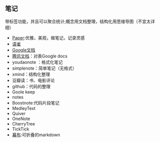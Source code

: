 ## 笔记

带标签功能，并且可以聚合统计;概念用文档整理，结构化用思维导图（不宜太详细）

-   [Paper](http://www.fiftythree.com/):优雅，美观，做笔记，记录灵感
-   [语雀](https://yuque.com/)
-   [Google文档](https://docs.google.com/document/u/0/)
-   [腾讯文档](https://docs.qq.com/)：对表Google docs
-   youdaonote ：格式化笔记
-   simplenote：简单笔记（无格式）
-   xmind：结构化整理
-   豆瓣读：书、电影评论
-   github：代码的整理
-   Goole keep
-   notes
-   Boostnote:代码片段笔记
-   MedleyText
-   Quiver
-   OneNote
-   CherryTree
-   TickTick
-   [幕布](https://mubu.com/):可折叠的markdown
